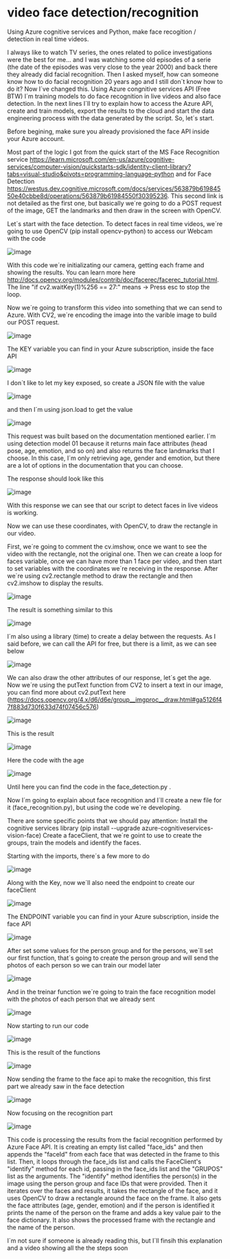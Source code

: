 # video face detection/recognition
Using Azure cognitive services and Python, make face recogition / detection in real time videos.

  I always like to watch TV series, the ones related to police investigations were the best for me... and I was watching some old episodes of a serie (the date of the episodes was very close to the year 2000) and back there they already did facial recognition. Then I asked myself, how can someone know how to do facial recognition 20 years ago and I still don´t know how to do it? Now I´ve changed this. Using Azure congnitive services API (Free BTW) I´m training models to do face recognition in live videos and also face detection. In the next lines I´ll try to explain how to access the Azure API, create and train models, export the results to the cloud and start the data engineering process with the data generated by the script. So, let´s start.
  
  Before begining, make sure you already provisioned the face API inside your Azure account.

  Most part of the logic I got from the quick start of the MS Face Recognition service <https://learn.microsoft.com/en-us/azure/cognitive-services/computer-vision/quickstarts-sdk/identity-client-library?tabs=visual-studio&pivots=programming-language-python> and for Face Detection <https://westus.dev.cognitive.microsoft.com/docs/services/563879b61984550e40cbbe8d/operations/563879b61984550f30395236>. This second link is not detailed as the first one, but basically we´re going to do a POST request of the image, GET the landmarks and then draw in the screen with OpenCV.

  Let´s start with the face detection. To detect faces in real time videos, we´re going to use OpenCV (pip install opencv-python) to access our Webcam with the code

![image](https://user-images.githubusercontent.com/58055908/210120461-2d23e5bc-e5e5-421f-ab58-7ac785483d9f.png)

  With this code we´re initializating our camera, getting each frame and showing the results. You can learn more here <http://docs.opencv.org/modules/contrib/doc/facerec/facerec_tutorial.html>. The line "if cv2.waitKey(1)%256 == 27:" means -> Press esc to stop the loop.

  Now we´re going to transform this video into something that we can send to Azure. With CV2, we´re encoding the image into the varible image to build our POST request.

![image](https://user-images.githubusercontent.com/58055908/210120885-8058e9d7-6ef1-417b-8977-818ba16f86b5.png)

The KEY variable you can find in your Azure subscription, inside the face API

![image](https://user-images.githubusercontent.com/58055908/210178831-edfafa89-d46c-4953-81d8-5c83fb2e631e.png)

  I don´t like to let my key exposed, so create a JSON file with the value 
  
  ![image](https://user-images.githubusercontent.com/58055908/210180123-bb752be0-64b0-455e-82a2-8528e7fd0ad9.png)

  and then I´m using json.load to get the value
  
  ![image](https://user-images.githubusercontent.com/58055908/210180066-562dd97a-04b6-40d0-afbb-c02607e1206f.png)


  This request was built based on the documentation mentioned earlier. I´m using detection model 01 because it returns main face attributes (head pose, age, emotion, and so on) and also returns the face landmarks that I choose. In this case, I´m only retrieving age, gender and emotion, but there are a lot of options in the documentation that you can choose.
  
  The response should look like this 
  
  ![image](https://user-images.githubusercontent.com/58055908/210121144-79fed0e5-252c-4653-b635-884fd0fc1271.png)
  
  With this response we can see that our script to detect faces in live videos is working. 
  
  Now we can use these coordinates, with OpenCV, to draw the rectangle in our video.
  
  First, we´re going to comment the cv.imshow, once we want to see the video with the rectangle, not the original one. Then we can create a loop for faces variable, once we can have more than 1 face per video, and then start to set variables with the coordinates we´re receiving in the response. After we´re using cv2.rectangle method to draw the rectangle and then cv2.imshow to display the results. 
  
![image](https://user-images.githubusercontent.com/58055908/211223914-05528f1b-82b9-4e18-9e0c-cc21238e92d2.png)
  
The result is something similar to this

![image](https://user-images.githubusercontent.com/58055908/210179678-e1292eb7-5f37-46a1-888a-ff17caf45f35.png)

I´m also using a library (time) to create a delay between the requests. As I said before, we can call the API for free, but there is a limit, as we can see below

![image](https://user-images.githubusercontent.com/58055908/210179862-d440102d-26c4-45aa-b70e-912f914e1957.png)

We can also draw the other attributes of our response, let´s get the age. Now we´re using the putText function from CV2 to insert a text in our image, you can find more about cv2.putText here (https://docs.opencv.org/4.x/d6/d6e/group__imgproc__draw.html#ga5126f47f883d730f633d74f07456c576) 

![image](https://user-images.githubusercontent.com/58055908/211224132-5e2c807f-0102-4459-9fe9-3c177d8f26bb.png)


This is  the result

![image](https://user-images.githubusercontent.com/58055908/211224038-852038b3-8270-40a3-bd6a-4536a19d3606.png)

Here the code with the age

![image](https://user-images.githubusercontent.com/58055908/211224412-603b2b82-a907-4944-9e65-9422b9da40df.png)

Until here you can find the code in the face_detection.py .

Now I´m going to explain about face recognition and I´ll create a new file for it (face_recognition.py), but using the code we´re developing.

There are some specific points that we should pay attention:
  Install the cognitive services library (pip install --upgrade azure-cognitiveservices-vision-face)
  Create a faceClient, that we´re goint to use to create the groups, train the models and identify the faces.
  
 Starting with the imports, there´s a few more to do

![image](https://user-images.githubusercontent.com/58055908/211226808-b4f6d1e9-21c6-4ee8-b971-b840ee8882e3.png)

Along with the Key, now we´ll also need the endpoint to create our faceClient

![image](https://user-images.githubusercontent.com/58055908/211227060-8001f12e-9a2b-4d1d-a5db-dbb8ae77fc76.png)

The ENDPOINT variable you can find in your Azure subscription, inside the face API

![image](https://user-images.githubusercontent.com/58055908/211227232-50d802a6-fddf-46e0-9cc3-7dfbf98419a9.png)

After set some values for the person group and for the persons, we´ll set our first function, that´s going to create the person group and will send the photos of each person so we can train our model later

![image](https://user-images.githubusercontent.com/58055908/211230080-6a24fe4d-0208-4aa5-b9db-51179032783a.png)

And in the treinar function we´re going to train the face recognition model with the photos of each person that we already sent

![image](https://user-images.githubusercontent.com/58055908/211229397-c5e6ded7-181e-4fdc-9a27-a99d5a1faf21.png)

Now starting to run our code

![image](https://user-images.githubusercontent.com/58055908/211230210-8c5080c3-c3d7-4ede-bac8-bc0c20def53c.png)

This is the result of the functions

![image](https://user-images.githubusercontent.com/58055908/211230272-986d15e3-296f-439d-98df-16bd226b6914.png)

Now sending the frame to the face api to make the recognition, this first part we already saw in the face detection

![image](https://user-images.githubusercontent.com/58055908/211230572-e2b17f6d-1191-426b-91bc-90117a47c623.png)

Now focusing on the recognition part 

![image](https://user-images.githubusercontent.com/58055908/211230710-eb22e54d-e3c5-473a-9eaf-f947987f254e.png)

This code is processing the results from the facial recognition performed by Azure Face API. It is creating an empty list called "face_ids" and then appends the "faceId" from each face that was detected in the frame to this list.
Then, it loops through the face_ids list and calls the FaceClient's "identify" method for each id, passing in the face_ids list and the "GRUPOS" list as the arguments. The "identify" method identifies the person(s) in the image using the person group and face IDs that were provided.
Then it iterates over the faces and results, it takes the rectangle of the face, and it uses OpenCV to draw a rectangle around the face on the frame.
It also gets the face attributes (age, gender, emotion) and if the person is identified it prints the name of the person on the frame and adds a key value pair to the face dictionary.
It also shows the processed frame with the rectangle and the name of the person.

I´m not sure if someone is already reading this, but I´ll finsih this explanation and a video showing all the the steps soon
